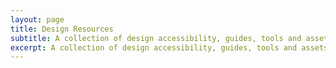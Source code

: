 ```yaml
---
layout: page
title: Design Resources
subtitle: A collection of design accessibility, guides, tools and assets.
excerpt: A collection of design accessibility, guides, tools and assets.
---
```



